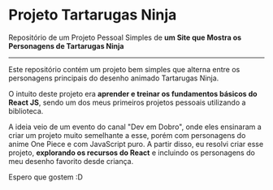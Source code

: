 # Projeto Tartarugas Ninja
 <p>Repositório de um Projeto Pessoal Simples de <strong>um Site que Mostra os Personagens de Tartarugas Ninja</strong></p>
 <hr>

 <p>Este repositório contém um projeto bem simples que alterna entre os personagens principais do desenho animado Tartarugas Ninja.</p>

 <p>O intuito deste projeto era <strong>aprender e treinar os fundamentos básicos do React JS</strong>, sendo um dos meus primeiros projetos pessoais utilizando a biblioteca.</p>

 <p>A ideia veio de um evento do canal "Dev em Dobro", onde eles ensinaram a criar um projeto muito semelhante a esse, porém com personagens do anime One Piece e com JavaScript puro. A partir disso, eu resolvi criar esse projeto, <strong>explorando os recursos do React</strong> e incluindo os personagens do meu desenho favorito desde criança.</p>

 <p>Espero que gostem :D</p>